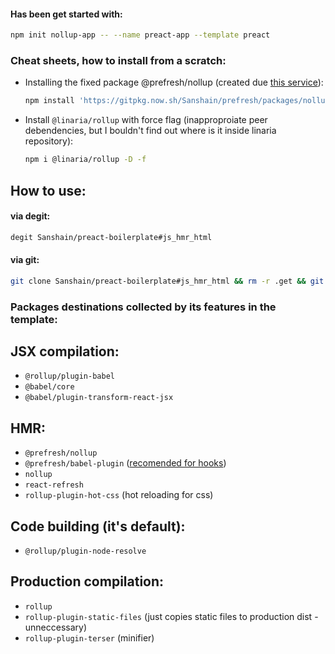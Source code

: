#### Has been get started with: 

```sh
npm init nollup-app -- --name preact-app --template preact
```

### Cheat sheets, how to install from a scratch:


- Installing the fixed package @prefresh/nollup (created due [this service](https://gitpkg.vercel.app/about)):

    ```sh
    npm install 'https://gitpkg.now.sh/Sanshain/prefresh/packages/nollup?main' -D
    ```

- Install `@linaria/rollup` with force flag (inapproproiate peer debendencies, but I bouldn't find out where is it inside linaria repository):

    ```sh
    npm i @linaria/rollup -D -f
    ```

## How to use: 

#### via degit:

```sh
degit Sanshain/preact-boilerplate#js_hmr_html
```

#### via git: 

```sh
git clone Sanshain/preact-boilerplate#js_hmr_html && rm -r .get && git init
```


### Packages destinations collected by its features in the template: 

## JSX compilation: 

- `@rollup/plugin-babel`
- `@babel/core`
- `@babel/plugin-transform-react-jsx`

## HMR:

- `@prefresh/nollup`
- `@prefresh/babel-plugin` ([recomended for hooks](https://github.com/Sanshain/prefresh/tree/main/packages/nollup#using-hooks))
- `nollup`
- `react-refresh`
- `rollup-plugin-hot-css` (hot reloading for css)


## Code building (it's default): 

- `@rollup/plugin-node-resolve`

## Production compilation: 

- `rollup`
- `rollup-plugin-static-files` (just copies static files to production dist - unneccessary)
- `rollup-plugin-terser` (minifier)
